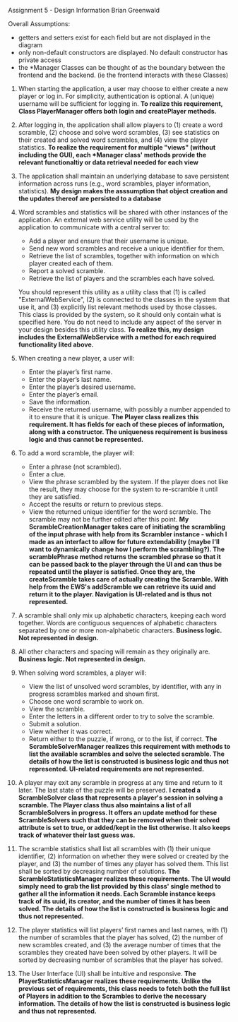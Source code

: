 Assignment 5 - Design Information
Brian Greenwald

Overall Assumptions:
- getters and setters exist for each field but are not displayed in the diagram
- only non-default constructors are displayed. No default constructor has private access
- the *Manager Classes can be thought of as the boundary between the frontend and the backend. (ie the frontend interacts with these Classes)

1. When starting the application, a user may choose to either create a new player or log in.  For simplicity, authentication is optional.  A (unique) username will be sufficient for logging in.
<b>To realize this requirement, Class PlayerManager offers both login and createPlayer methods.</b>


2. After logging in, the application shall allow players to  (1) create a word scramble, (2) choose and solve word scrambles, (3) see statistics on their created and solved word scrambles, and (4) view the player statistics. 
<b>To realize the requirement for multiple "views" (without including the GUI), each *Manager class' methods provide the relevant functionaltiy or data retrieval needed for each view</b>


3. The application shall maintain an underlying database to save persistent information across runs (e.g., word scrambles, player information, statistics). 
<b>My design makes the asssumption that object creation and the updates thereof are persisted to a database</b>


4. Word scrambles and statistics will be shared with other instances of the application.  An external web service utility will be used by the application to communicate with a central server to:
	* Add a player and ensure that their username is unique.
	* Send new word scrambles and receive a unique identifier for them.
	* Retrieve the list of scrambles, together with information on which player created each of them. 
	* Report a solved scramble.
	* Retrieve the list of players and the scrambles each have solved.

    You should represent this utility as a utility class that (1) is called "ExternalWebService", (2) is connected to the classes in the system that use it, and (3) explicitly list relevant methods used by those classes.  This class is provided by the system, so it should only contain what is specified here. You do not need to include any aspect of the server in your design besides this utility class.
<b>To realize this, my design includes the ExternalWebService with a method for each required functionality lited above.</b>
    
5. When creating a new player, a user will:
	* Enter the player’s first name.
	* Enter the player’s last name.
	* Enter the player’s desired username.
	* Enter the player’s email.  
	* Save the information.
	* Receive the returned username, with possibly a number appended to it to ensure that it is unique.
<b>The Player class realizes this requirement. It has fields for each of these pieces of information, along with a constructor. The uniqueness requirement is business logic and thus cannot be represented.</b>


6. To add a word scramble, the player will:
	* Enter a phrase (not scrambled).
	* Enter a clue. 
	* View the phrase scrambled by the system. If the player does not like the result, they may choose for the system to re-scramble it until they are satisfied.
	* Accept the results or return to previous steps.
	* View the returned unique identifier for the word scramble. The scramble may not be further edited after this point.
<b>My ScrambleCreationManager takes care of initiating the scrambling of the input phrase with help from its Scrambler instance - which I made as an interfact to allow for future extendability (maybe I'll want to dynamically change how I perform the scrambling?). The scramblePhrase method returns the scrambled phrase so that it can be passed back to the player through the UI and can thus be repeated until the player is satisfied. Once they are, the createScramble takes care of actually creating the Scramble. With help from the EWS's addScramble we can retrieve its uuid and return it to the player. Navigation is UI-related and is thus not represented.</b>


7. A scramble shall only mix up alphabetic characters, keeping each word together. Words are contiguous sequences of alphabetic characters separated by one or more non-alphabetic characters.
<b>Business logic. Not represented in design.</b>


8. All other characters and spacing will remain as they originally are.
<b>Business logic. Not represented in design.</b>


9. When solving word scrambles, a player will:
	* View the list of unsolved word scrambles, by identifier, with any in progress scrambles marked and shown first.
	* Choose one word scramble to work on.
	* View the scramble.
	* Enter the letters in a different order to try to solve the scramble.
	* Submit a solution.
	* View whether it was correct.
	* Return either to the puzzle, if wrong, or to the list, if correct.
<b>The ScrambleSolverManager realizes this requirement with methods to list the available scrambles and solve the selected scramble. The details of how the list is constructed is business logic and thus not represented. UI-related requirements are not represented.</b>


10. A player may exit any scramble in progress at any time and return to it later.  The last state of the puzzle will be preserved.
<b>I created a ScrambleSolver class that represents a player's session in solving a scramble. The Player class thus also maintains a list of all ScrambleSolvers in progress. It offers an update method for these ScrambleSolvers such that they can be removed when their solved attribute is set to true, or added/kept in the list otherwise. It also keeps track of whatever their last guess was.</b>


11. The scramble statistics shall list all scrambles with (1) their unique identifier, (2) information on whether they were solved or created by the player, and (3) the number of times any player has solved them. This list shall be sorted by decreasing number of solutions.
<b>The ScrambleStatisticsManager realizes these requirements. The UI would simply need to grab the list provided by this class' single method to gather all the information it needs. Each Scramble instance keeps track of its uuid, its creator, and the number of times it has been solved. The details of how the list is constructed is business logic and thus not represented.</b>


12. The player statistics will list players’ first names and last names, with (1) the number of scrambles that the player has solved, (2) the number of new scrambles created, and (3) the average number of times that the scrambles they created have been solved by other players.  It will be sorted by decreasing number of scrambles that the player has solved.
13. The User Interface (UI) shall be intuitive and responsive.
<b>The PlayerStatisticsManager realizes these requirements. Unlike the previous set of requirements, this class needs to fetch both the full list of Players in addition to the Scrambles to derive the necessary information. The details of how the list is constructed is business logic and thus not represented. </b>
